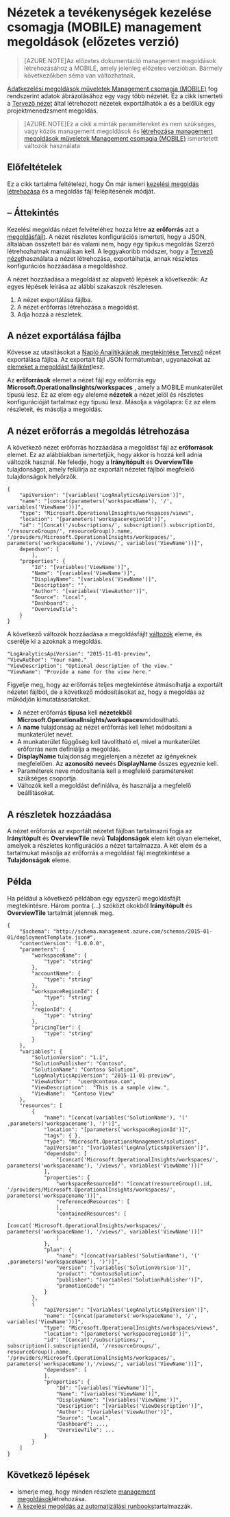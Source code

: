 <properties
   pageTitle="Tevékenységek kezelése csomagja (MOBILE) management megoldások nézetek |} Microsoft Azure"
   description="Adatkezelési megoldások műveletek Management csomagja (MOBILE) fog rendszerint adatok ábrázolásához egy vagy több nézetét.  Ez a cikk ismerteti, hogyan hozta létre a nézet Tervező nézet exportálása és belőlük egy projektmenedzsment megoldás. "
   services="operations-management-suite"
   documentationCenter=""
   authors="bwren"
   manager="jwhit"
   editor="tysonn" />
<tags
   ms.service="operations-management-suite"
   ms.devlang="na"
   ms.topic="article"
   ms.tgt_pltfrm="na"
   ms.workload="infrastructure-services"
   ms.date="10/17/2016"
   ms.author="bwren" />

# <a name="views-in-operations-management-suite-oms-management-solutions-preview"></a>Nézetek a tevékenységek kezelése csomagja (MOBILE) management megoldások (előzetes verzió)

>[AZURE.NOTE]Az előzetes dokumentáció management megoldások létrehozásához a MOBILE, amely jelenleg előzetes verzióban. Bármely következőkben séma van változhatnak.    

[Adatkezelési megoldások műveletek Management csomagja (MOBILE)](operations-management-suite-solutions.md) fog rendszerint adatok ábrázolásához egy vagy több nézetét.  Ez a cikk ismerteti a [Tervező nézet](../log-analytics/log-analytics-view-designer.md) által létrehozott nézetek exportálhatók a és a belőlük egy projektmenedzsment megoldás.  

>[AZURE.NOTE]Ez a cikk a minták paramétereket és nem szükséges, vagy közös management megoldások és [létrehozása management megoldások műveletek Management csomagja (MOBILE)](operations-management-suite-solutions-creating.md) ismertetett változók használata 


## <a name="prerequisites"></a>Előfeltételek
Ez a cikk tartalma feltételezi, hogy Ön már ismeri [kezelési megoldás létrehozása](operations-management-suite-solutions-creating.md) és a megoldás fájl felépítésének módját.


## <a name="overview"></a>– Áttekintés

Kezelési megoldás nézet felvételéhez hozza létre **az erőforrás** azt a [megoldásfájlt](operations-management-suite-solutions-creating.md).  A nézet részletes konfigurációs ismerteti, hogy a JSON, általában összetett bár és valami nem, hogy egy tipikus megoldás Szerző létrehozhatnak manuálisan kell.  A leggyakoribb módszer, hogy a [Tervező nézet](../log-analytics/log-analytics-view-designer.md)használata a nézet létrehozása, exportálhatja, annak részletes konfigurációs hozzáadása a megoldáshoz. 

A nézet hozzáadása a megoldást az alapvető lépések a következők:  Az egyes lépések leírása az alábbi szakaszok részletesen.

1. A nézet exportálása fájlba.
2. A nézet erőforrás létrehozása a megoldást.
3. Adja hozzá a részletek.

## <a name="export-the-view-to-a-file"></a>A nézet exportálása fájlba
Kövesse az utasításokat a [Napló Analitikájának megtekintése Tervező](../log-analytics/log-analytics-view-designer.md) nézet exportálása fájlba.  Az exportált fájl JSON formátumban, ugyanazokat az [elemeket a megoldást fájlként](operations-management-suite-solutions-creating.md#management-solution-files)lesz.  

Az **erőforrások** elemet a nézet fájl egy erőforrás egy **Microsoft.OperationalInsights/workspaces** , amely a MOBILE munkaterület típusú lesz.  Ez az elem egy aleleme **nézetek** a nézet jelöl és részletes konfigurációját tartalmaz egy típusú lesz.  Másolja a vágólapra: Ez az elem részleteit, és másolja a megoldás.


## <a name="create-the-view-resource-in-the-solution"></a>A nézet erőforrás a megoldás létrehozása
A következő nézet erőforrás hozzáadása a megoldást fájl az **erőforrások** elemet.  Ez az alábbiakban ismertetjük, hogy akkor is hozzá kell adnia változók használ.  Ne feledje, hogy a **Irányítópult** és **OverviewTile** tulajdonságot, amely felülírja az exportált nézetet fájlból megfelelő tulajdonságok helyőrzők.
 
    {
        "apiVersion": "[variables('LogAnalyticsApiVersion')]",
        "name": "[concat(parameters('workspaceName'), '/', variables('ViewName'))]",
        "type": "Microsoft.OperationalInsights/workspaces/views",
        "location": "[parameters('workspaceregionId')]",
        "id": "[Concat('/subscriptions/', subscription().subscriptionId, '/resourceGroups/', resourceGroup().name, '/providers/Microsoft.OperationalInsights/workspaces/', parameters('workspaceName'),'/views/', variables('ViewName'))]",
        dependson": [
            ],
        "properties": {
            "Id": "[variables('ViewName')]",
            "Name": "[variables('ViewName')]",
            "DisplayName": "[variables('ViewName')]",
            "Description": "",
            "Author": "[variables('ViewAuthor')]",
            "Source": "Local",
            "Dashboard": ,
            "OverviewTile": 
        }
    }

A következő változók hozzáadása a megoldásfájlt [változók](operations-management-suite-solutions-creating.md#variables) eleme, és cserélje ki a azoknak a megoldás.

    "LogAnalyticsApiVersion": "2015-11-01-preview",
    "ViewAuthor": "Your name."
    "ViewDescription": "Optional description of the view."
    "ViewName": "Provide a name for the view here."


Figyelje meg, hogy az erőforrás teljes megtekintése átmásolhatja a exportált nézetet fájlból, de a következő módosításokat az, hogy a megoldás az működjön kimutatásadatokat.  

- A nézet erőforrás **típusa** kell **nézetekből** **Microsoft.OperationalInsights/workspaces**módosítható.
- A **name** tulajdonság az nézet erőforrás kell lehet módosítani a munkaterület nevét.
- A munkaterület függőség kell távolítható el, mivel a munkaterület erőforrás nem definiálja a megoldás.
- **DisplayName** tulajdonság megjelenjen a nézetet az igényeknek megfelelően.  Az **azonosító** **neve**és **DisplayName** összes egyeznie kell.
- Paraméterek neve módosítania kell a megfelelő paramétereket szükséges csoportja.
- Változók kell a megoldást definiálva, és használja a megfelelő beállításokat.

## <a name="add-the-view-details"></a>A részletek hozzáadása
A nézet erőforrás az exportált nézetet fájlban tartalmazni fogja az **Irányítópult** és **OverviewTile** nevű **Tulajdonságok** elem két olyan elemeket, amelyek a részletes konfigurációs a nézet tartalmazza.  A két elem és a tartalmukat másolja az erőforrás a megoldást fájl megtekintése a **Tulajdonságok** eleme. 

## <a name="example"></a>Példa
Ha például a következő példában egy egyszerű megoldásfájlt megtekintésre.  Három pontra (…) szóközt okokból **Irányítópult** és **OverviewTile** tartalmát jelennek meg.


    {
        "$schema": "http://schema.management.azure.com/schemas/2015-01-01/deploymentTemplate.json#",
        "contentVersion": "1.0.0.0",
        "parameters": {
            "workspaceName": {
                "type": "string"
            },
            "accountName": {
                "type": "string"
            },
            "workspaceRegionId": {
                "type": "string"
            },
            "regionId": {
                "type": "string"
            },
            "pricingTier": {
                "type": "string"
            }
        },
        "variables": {
            "SolutionVersion": "1.1",
            "SolutionPublisher": "Contoso",
            "SolutionName": "Contoso Solution",
            "LogAnalyticsApiVersion": "2015-11-01-preview",
            "ViewAuthor":  "user@contoso.com",
            "ViewDescription":  "This is a sample view.",
            "ViewName":  "Contoso View"
        },
        "resources": [
            {
                "name": "[concat(variables('SolutionName'), '(' ,parameters('workspacename'), ')')]",
                "location": "[parameters('workspaceRegionId')]",
                "tags": { },
                "type": "Microsoft.OperationsManagement/solutions",
                "apiVersion": "[variables('LogAnalyticsApiVersion')]",
                "dependsOn": [
                    "[concat('Microsoft.OperationalInsights/workspaces/', parameters('workspacename'), '/views/', variables('ViewName'))]"
                ],
                "properties": {
                    "workspaceResourceId": "[concat(resourceGroup().id, '/providers/Microsoft.OperationalInsights/workspaces/', parameters('workspacename'))]",
                    "referencedResources": [
                    ],
                    "containedResources": [
                        "[concat('Microsoft.OperationalInsights/workspaces/', parameters('workspaceName'), '/views/', variables('ViewName'))]"
                    ]
                },
                "plan": {
                    "name": "[concat(variables('SolutionName'), '(' ,parameters('workspaceName'), ')')]",
                    "Version": "[variables('SolutionVersion')]",
                    "product": "ContosoSolution",
                    "publisher": "[variables('SolutionPublisher')]",
                    "promotionCode": ""
                }
            },
            {
                "apiVersion": "[variables('LogAnalyticsApiVersion')]",
                "name": "[concat(parameters('workspaceName'), '/', variables('ViewName'))]",
                "type": "Microsoft.OperationalInsights/workspaces/views",
                "location": "[parameters('workspaceregionId')]",
                "id": "[Concat('/subscriptions/', subscription().subscriptionId, '/resourceGroups/', resourceGroup().name, '/providers/Microsoft.OperationalInsights/workspaces/', parameters('workspaceName'),'/views/', variables('ViewName'))]",
                "dependson": [
                ],
                "properties": {
                    "Id": "[variables('ViewName')]",
                    "Name": "[variables('ViewName')]",
                    "DisplayName": "[variables('ViewName')]",
                    "Description": "[variables('ViewDescription')]",
                    "Author": "[variables('ViewAuthor')]",
                    "Source": "Local",
                    "Dashboard": ...,
                    "OverviewTile": ...
                }
            }
        ]
    }




## <a name="next-steps"></a>Következő lépések

- Ismerje meg, hogy minden részlete [management megoldások](operations-management-suite-solutions-creating.md)létrehozása.
- [A kezelési megoldás az automatizálási runbooks](operations-management-suite-solutions-resources-automation.md)tartalmazzák.